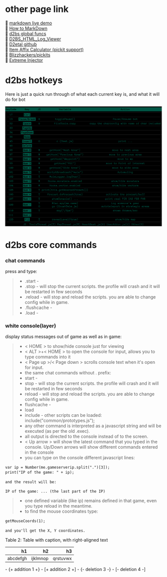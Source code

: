 [1]: https://markdown-here.com/livedemo.html

# other page link
 :seedling: [markdown live demo][1] <br />
 :seedling: [How to MarkDown](https://dooray.com/htmls/guides/markdown_ko_KR.html) <br />
 :seedling: [d2bs global funcs](https://github.com/noah-/d2bs/blob/master/doc/globalFuncs.h) <br />
 :seedling: [D2BS_HTML_Log_Viewer](https://github.com/nitrotech7/D2BS_HTML_Log_Viewer) <br />
 :seedling: [D2etal github](https://github.com/D2etal/) <br />
 :seedling: [Item Affix Calculator (pickit support)](http://tools.harrogath.com/affixcalc.html) <br />
 :seedling: [Blizzhackers/pickits](https://github.com/blizzhackers/pickits) <br />
 :seedling: [Extreme Injector](https://github.com/master131/ExtremeInjector) <br />

# d2bs hotkeys

Here is just a quick run through of what each current key is, and what it will do for bot

![default key](/image/defaultkey2.png "d2bs default key")

# d2bs core commands

### chat commands

press and type:

> * .start -
> * .stop - will stop the current scripts. the profile will crash and it will be restarted in few seconds
> * .reload - will stop and reload the scripts. you are able to change config while in game.
> * .flushcache -
> * .load -

### white console(layer)

display status messages out of game as well as in game:

> * < HOME > to show/hide console just for viewing
> * < ALT >+< HOME > to open the console for input, allows you to type commands into it
> * < Page up >/< Page down > scrolls console text when it's open for input.
> * the same chat commands without . prefix:
> * start -
> * stop - will stop the current scripts. the profile will crash and it will be restarted in few seconds
> * reload - will stop and reload the scripts. you are able to change config while in game.
> * flushcache -
> * load
> * include - other scripts can be loaded: include("common/prototypes.js");
> * any other command is interpreted as a javascript string and will be executed (as per the old .exec).
> * all output is directed to the console instead of to the screen.
> * < Up arrow > will show the latest command that you typed in the console. Up/Down arrows will show different commands entered in the console
> * you can type on the console different javascript lines:

    var ip = Number(me.gameserverip.split(".")[3]);
    print("IP of the game: " + ip);

``` and the result will be: ```

    IP of the game: ... (the last part of the IP)

> * one defined variable (like ip) remains defined in that game, even you type reload in the meantime.
> * to find the mouse coordinates type:

    getMouseCoords(1);

``` and you'll get the X, Y coordinates. ```

<style>.table-2 table { text-align: right;  }</style>

<div class="ox-hugo-table table-2">
<div></div>
<div class="table-caption">
  <span class="table-number">Table 2</span>:
  Table with caption, with right-aligned text
</div>

| h1       | h2       | h3       |
|----------|----------|----------|
| abcdefgh | ijklmnop | qrstuvwx |

</div>
- {+ addition 1 +}
- [+ addition 2 +]
- {- deletion 3 -}
- [- deletion 4 -]

